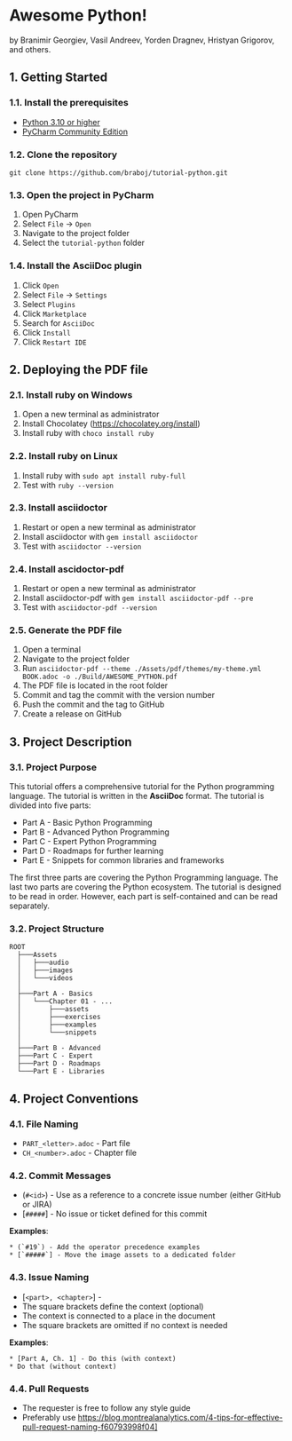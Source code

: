 # Awesome Python!

by Branimir Georgiev, Vasil Andreev, Yorden Dragnev, Hristyan Grigorov, and others.

## 1. Getting Started

### 1.1. Install the prerequisites

* [Python 3.10 or higher](https://www.python.org/downloads/)
* [PyCharm Community Edition](https://www.jetbrains.com/pycharm/)

### 1.2. Clone the repository

```
git clone https://github.com/braboj/tutorial-python.git
```

### 1.3. Open the project in PyCharm

1. Open PyCharm
2. Select `File` -> `Open`
3. Navigate to the project folder
4. Select the `tutorial-python` folder

### 1.4. Install the AsciiDoc plugin

1. Click `Open`
2. Select `File` -> `Settings`
3. Select `Plugins`
4. Click `Marketplace`
5. Search for `AsciiDoc`
6. Click `Install`
7. Click `Restart IDE`

## 2. Deploying the PDF file

### 2.1. Install ruby on Windows

1. Open a new terminal as administrator
2. Install Chocolatey (https://chocolatey.org/install)
3. Install ruby with `choco install ruby`

### 2.2. Install ruby on Linux

1. Install ruby with `sudo apt install ruby-full`
2. Test with `ruby --version`

### 2.3. Install asciidoctor

1. Restart or open a new terminal as administrator
2. Install asciidoctor with `gem install asciidoctor`
3. Test with `asciidoctor --version`

### 2.4. Install ascidoctor-pdf

1. Restart or open a new terminal as administrator
2. Install asciidoctor-pdf with `gem install asciidoctor-pdf --pre`
3. Test with `asciidoctor-pdf --version`

### 2.5. Generate the PDF file

1. Open a terminal
2. Navigate to the project folder
3. Run `asciidoctor-pdf --theme ./Assets/pdf/themes/my-theme.yml BOOK.adoc -o ./Build/AWESOME_PYTHON.pdf`
4. The PDF file is located in the root folder
5. Commit and tag the commit with the version number
5. Push the commit and the tag to GitHub
6. Create a release on GitHub


## 3. Project Description

### 3.1. Project Purpose

This tutorial offers a comprehensive tutorial for the Python programming language. The tutorial is
written in the **AsciiDoc** format. The tutorial is divided into five parts:

* Part A - Basic Python Programming
* Part B - Advanced Python Programming
* Part C - Expert Python Programming
* Part D - Roadmaps for further learning
* Part E - Snippets for common libraries and frameworks

The first three parts are covering the Python Programming language. The last two parts are 
covering the Python ecosystem. The tutorial is designed to be read in order. However, each part 
is self-contained and can be read separately.
 
### 3.2. Project Structure

```
ROOT
  ├───Assets
  │   ├───audio
  │   ├───images
  │   └───videos
  │  
  ├───Part A - Basics
  │   └───Chapter 01 - ...
  │       ├───assets
  │       ├───exercises
  │       ├───examples
  │       └───snippets
  │
  ├───Part B - Advanced
  ├───Part C - Expert
  ├───Part D - Roadmaps
  └───Part E - Libraries

```

## 4. Project Conventions

### 4.1. File Naming

* `PART_<letter>.adoc` - Part file
* `CH_<number>.adoc` - Chapter file

### 4.2. Commit Messages

* (`#<id>`) - Use as a reference to a concrete issue number (either GitHub or JIRA)
* [`#####`] - No issue or ticket defined for this commit

**Examples**:
```
* (`#19`) - Add the operator precedence examples
* [`#####`] - Move the image assets to a dedicated folder
```

### 4.3. Issue Naming

* [`<part>, <chapter>`] - <message>
* The square brackets define the context (optional)
* The context is connected to a place in the document
* The square brackets are omitted if no context is needed

**Examples**:
```
* [Part A, Ch. 1] - Do this (with context)
* Do that (without context)
```

### 4.4. Pull Requests

- The requester is free to follow any style guide
- Preferably use https://blog.montrealanalytics.com/4-tips-for-effective-pull-request-naming-f60793998f04]

